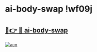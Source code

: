 # ai-body-swap !wf09j

# <h2><a href="https://d3ahed.esa.edu.pl?title=ai-body-swap&ref=wf09j">🔗👉 🔴 ai-body-swap</a></h2>

[![acn](https://github.com/user-attachments/assets/0f9c940e-d8b0-45ae-aac7-cd30a18b3e1c)](https://d3ahed.esa.edu.pl?title=ai-body-swap&ref=wf09j)

